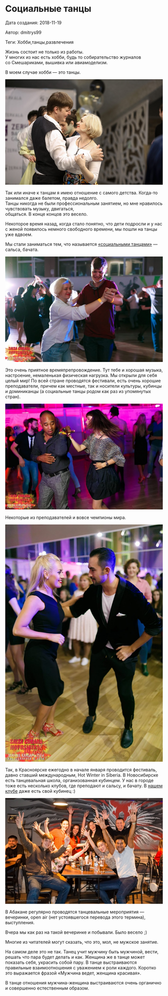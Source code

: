 # Социальные танцы

Дата создания: 2018-11-19

Автор: dmitrys99

Теги: Хобби,танцы,развлечения

Жизнь состоит не&nbsp;только из&nbsp;работы.  
У&nbsp;многих из&nbsp;нас есть хобби, будь&nbsp;то собирательство журналов со&nbsp;Смешариками, вышивка или авиамоделизм.  
  
В&nbsp;моем случае хобби&nbsp;— это танцы.  
  
 ![](../images/b59d61.jpg)  
  
Так или иначе к&nbsp;танцам я&nbsp;имею отношение с&nbsp;самого детства. Когда-то занимался даже балетом, правда недолго.  
Танцы никогда не&nbsp;были профессиональным занятием, но&nbsp;мне нравилось чувствовать музыку, двигаться,  
общаться. В&nbsp;конце концов это весело.  
  
Некоторое время назад, когда стало понятно, что дети подросли и&nbsp;у&nbsp;нас с&nbsp;женой появилось немного свободного времени, мы&nbsp;пошли на&nbsp;танцы уже вдвоем.  
  
Мы&nbsp;стали заниматься тем, что называется [«социальными танцами»](https://ru.wikipedia.org/wiki/Социальные_танцы)&nbsp;— сальса, бачата.  
  
 ![](../images/6e5bdf.jpg)  
  
Это очень приятное времяпрепровождение. Тут тебе и&nbsp;хорошая музыка, настроение, немаленькая физическая нагрузка. Мы&nbsp;открыли для себя целый мир! По&nbsp;всей стране проводятся фестивали, есть очень хорошие преподаватели, причем как местные, так и&nbsp;носители культуры, кубинцы и&nbsp;доминиканцы (а&nbsp;социальные танцы родом как раз из&nbsp;упомянутых стран).   
  
 ![](../images/a4a5fa.jpg)  
  
Некоторые из&nbsp;преподавателей и&nbsp;вовсе чемпионы мира.  
  
 ![](../images/813d5c.jpg)  
  
Так, в&nbsp;Красноярске ежегодно в&nbsp;начале января проводится фестиваль, давно ставший международным, Hot Winter in&nbsp;Siberia. В&nbsp;Новосибирске есть танцевальная школа, организованная кубинцем. У&nbsp;нас в&nbsp;городе тоже есть несколько клубов, где преподают и&nbsp;сальсу, и&nbsp;бачату. В&nbsp;[нашем клубе](https://vk.com/zerkala19) даже есть свой кубинец :)  
  
 ![](../images/69904f.jpg)  
  
В&nbsp;Абакане регулярно проводятся танцевальные мероприятия&nbsp;— вечеринки, open air (нет устоявшегося перевода этого термина), выступления.  
  
Вчера мы&nbsp;как раз на&nbsp;такой вечеринке и&nbsp;побывали. Было весело ;)  
  
Многие из&nbsp;читателей могут сказать, что это, мол, не&nbsp;мужское занятие.  
  
На&nbsp;самом деле это не&nbsp;так. Танец учит мужчину быть мужчиной, вести, решать что пара будет делать и&nbsp;как. Женщина&nbsp;же в&nbsp;танце может показать себя, украсить собой пару. В&nbsp;танце выстраиваются правильные взаимоотношения с&nbsp;уважением к&nbsp;роли каждого. Коротко это выражается фразой «Мужчина ведет, женщина красивая».  
  
В&nbsp;танце отношения мужчина-женщина выстраиваются очень органично и&nbsp;совершенно естественным образом.

